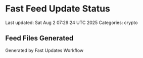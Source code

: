 # Fast Feed Update Status
Last updated: Sat Aug  2 07:29:24 UTC 2025
Categories: crypto

## Feed Files Generated

Generated by Fast Updates Workflow
